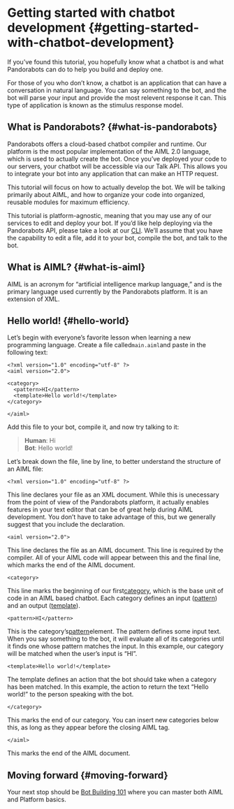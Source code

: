 # Getting started with chatbot development {#getting-started-with-chatbot-development}

If you’ve found this tutorial, you hopefully know what a chatbot is and what Pandorabots can do to help you build and deploy one.

For those of you who don’t know, a chatbot is an application that can have a conversation in natural language. You can say something to the bot, and the bot will parse your input and provide the most relevent response it can. This type of application is known as the stimulus response model.

## What is Pandorabots? {#what-is-pandorabots}

Pandorabots offers a cloud-based chatbot compiler and runtime. Our platform is the most popular implementation of the AIML 2.0 language, which is used to actually create the bot. Once you’ve deployed your code to our servers, your chatbot will be accessible via our Talk API. This allows you to integrate your bot into any application that can make an HTTP request.

This tutorial will focus on how to actually develop the bot. We will be talking primarily about AIML, and how to organize your code into organized, reusable modules for maximum efficiency.

This tutorial is platform-agnostic, meaning that you may use any of our services to edit and deploy your bot. If you’d like help deploying via the Pandorabots API, please take a look at our [CLI](https://github.com/pandorabots/pb-cli). We’ll assume that you have the capability to edit a file, add it to your bot, compile the bot, and talk to the bot.

## What is AIML? {#what-is-aiml}

AIML is an acronym for “artificial intelligence markup language,” and is the primary language used currently by the Pandorabots platform. It is an extension of XML.

## Hello world! {#hello-world}

Let’s begin with everyone’s favorite lesson when learning a new programming language. Create a file called`main.aiml`and paste in the following text:

```
<?xml version="1.0" encoding="utf-8" ?>
<aiml version="2.0">

<category>
  <pattern>HI</pattern>
  <template>Hello world!</template>
</category>

</aiml>
```

Add this file to your bot, compile it, and now try talking to it:

> **Human**: Hi  
> **Bot**: Hello world!

Let’s break down the file, line by line, to better understand the structure of an AIML file:

```
<?xml version="1.0" encoding="utf-8" ?>
```

This line declares your file as an XML document. While this is unecessary from the point of view of the Pandorabots platform, it actually enables features in your text editor that can be of great help during AIML development. You don’t have to take advantage of this, but we generally suggest that you include the declaration.

```
<aiml version="2.0">
```

This line declares the file as an AIML document. This line is required by the compiler. All of your AIML code will appear between this and the final line, which marks the end of the AIML document.

```
<category>
```

This line marks the beginning of our first[category](http://docs.pandorabots.com/aiml/category), which is the base unit of code in an AIML based chatbot. Each category defines an input \([pattern](http://docs.pandorabots.com/aiml/pattern)\) and an output \([template](http://docs.pandorabots.com/aiml/template)\).

```
<pattern>HI</pattern>
```

This is the category’s[pattern](http://docs.pandorabots.com/aiml/pattern)element. The pattern defines some input text. When you say something to the bot, it will evaluate all of its categories until it finds one whose pattern matches the input. In this example, our category will be matched when the user’s input is “HI”.

```
<template>Hello world!</template>
```

The template defines an action that the bot should take when a category has been matched. In this example, the action to return the text “Hello world!” to the person speaking with the bot.

```
</category>
```

This marks the end of our category. You can insert new categories below this, as long as they appear before the closing AIML tag.

```
</aiml>
```

This marks the end of the AIML document.

## Moving forward {#moving-forward}

Your next stop should be [Bot Building 101](/building-bots/tutorial-building-bots-on-the-pandorabots-platform.md) where you can master both AIML and Platform basics.

